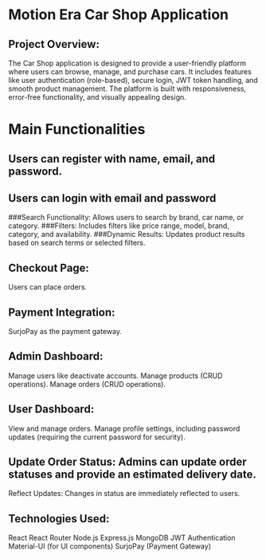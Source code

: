 # Motion Era Car Shop Application

## Project Overview:

The Car Shop application is designed to provide a user-friendly platform where users can browse, manage, and purchase cars. It includes features like user authentication (role-based), secure login, JWT token handling, and smooth product management. The platform is built with responsiveness, error-free functionality, and visually appealing design.

# Main Functionalities

## Users can register with name, email, and password.

## Users can login with email and password

###Search Functionality: Allows users to search by brand, car name, or category.
###Filters: Includes filters like price range, model, brand, category, and availability.
###Dynamic Results: Updates product results based on search terms or selected filters.

## Checkout Page:

Users can place orders.

## Payment Integration:

SurjoPay as the payment gateway.

## Admin Dashboard:

Manage users like deactivate accounts.
Manage products (CRUD operations).
Manage orders (CRUD operations).

## User Dashboard:

View and manage orders.
Manage profile settings, including password updates (requiring the current password for security).

## Update Order Status: Admins can update order statuses and provide an estimated delivery date.

Reflect Updates: Changes in status are immediately reflected to users.

## Technologies Used:

React
React Router
Node.js
Express.js
MongoDB
JWT Authentication
Material-UI (for UI components)
SurjoPay (Payment Gateway)

